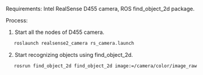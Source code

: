 Requirements: Intel RealSense D455 camera, ROS find_object_2d package.

Process:

1. Start all the nodes of D455 camera.

```bash
   roslaunch realsense2_camera rs_camera.launch
```

2. Start recognizing objects using find_object_2d.

```bash
   rosrun find_object_2d find_object_2d image:=/camera/color/image_raw
```
